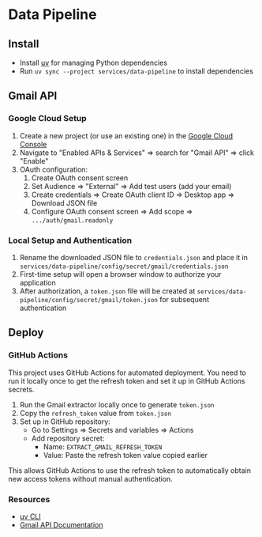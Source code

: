 # Data Pipeline

## Install

- Install [uv](https://docs.astral.sh/uv/getting-started/installation/) for managing Python dependencies
- Run `uv sync --project services/data-pipeline` to install dependencies

## Gmail API

### Google Cloud Setup
1. Create a new project (or use an existing one) in the [Google Cloud Console](https://console.cloud.google.com/)
2. Navigate to "Enabled APIs & Services" => search for "Gmail API" => click "Enable"
3. OAuth configuration:
    1. Create OAuth consent screen
    2. Set Audience => "External" => Add test users (add your email)
    3. Create credentials => Create OAuth client ID => Desktop app => Download JSON file
    4. Configure OAuth consent screen => Add scope => `.../auth/gmail.readonly`

### Local Setup and Authentication
1. Rename the downloaded JSON file to `credentials.json` and place it in `services/data-pipeline/config/secret/gmail/credentials.json`
2. First-time setup will open a browser window to authorize your application
3. After authorization, a `token.json` file will be created at `services/data-pipeline/config/secret/gmail/token.json` for subsequent authentication

## Deploy

### GitHub Actions

This project uses GitHub Actions for automated deployment. You need to run it locally once to get the refresh token and set it up in GitHub Actions secrets.

1. Run the Gmail extractor locally once to generate `token.json`
2. Copy the `refresh_token` value from `token.json`
3. Set up in GitHub repository:
   - Go to Settings => Secrets and variables => Actions
   - Add repository secret:
     - Name: `EXTRACT_GMAIL_REFRESH_TOKEN`
     - Value: Paste the refresh token value copied earlier

This allows GitHub Actions to use the refresh token to automatically obtain new access tokens without manual authentication.

### Resources
- [uv CLI](https://docs.astral.sh/uv/reference/cli/)
- [Gmail API Documentation](https://developers.google.com/gmail/api/guides)
